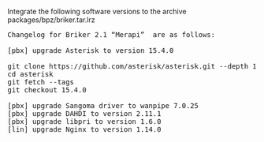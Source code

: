 Integrate the following software versions to the archive packages/bpz/briker.tar.lrz

<pre>
Changelog for Briker 2.1 “Merapi”  are as follows:

[pbx] upgrade Asterisk to version 15.4.0

git clone https://github.com/asterisk/asterisk.git --depth 1
cd asterisk
git fetch --tags
git checkout 15.4.0

[pbx] upgrade Sangoma driver to wanpipe 7.0.25
[pbx] upgrade DAHDI to version 2.11.1
[pbx] upgrade libpri to version 1.6.0
[lin] upgrade Nginx to version 1.14.0
</pre>
